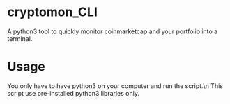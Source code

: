 # cryptomon_CLI
A python3 tool to quickly monitor coinmarketcap and your portfolio into a terminal.

# Usage
You only have to have python3 on your computer and run the script.\n
This script use pre-installed python3 libraries only.

